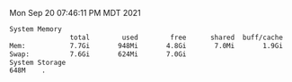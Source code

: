 Mon Sep 20 07:46:11 PM MDT 2021
```bash
System Memory
               total        used        free      shared  buff/cache   available
Mem:           7.7Gi       948Mi       4.8Gi       7.0Mi       1.9Gi       6.4Gi
Swap:          7.6Gi       624Mi       7.0Gi
System Storage
648M	.
```
```bash
